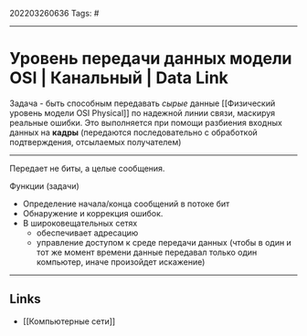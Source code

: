 202203260636
Tags: #

---

# Уровень передачи данных модели OSI | Канальный | Data Link
Задача - быть способным передавать *сырые* данные [[Физический уровень модели OSI Physical]] по надежной линии связи, маскируя реальные ошибки. Это выполняется при помощи разбиения входных данных на **кадры** (передаются последовательно с обработкой подтверждения, отсылаемых получателем)

--- 

Передает не биты, а целые сообщения. 

Функции (задачи)
- Определение начала/конца сообщений в потоке бит
- Обнаружение и коррекция ошибок. 
- В широковещательных сетях
	- обеспечивает адресацию
	- управление доступом к среде передачи данных (чтобы в один и тот же момент времени данные передавал только один компьютер, иначе произойдет искажение) 

---
## Links
- [[Компьютерные сети]]
